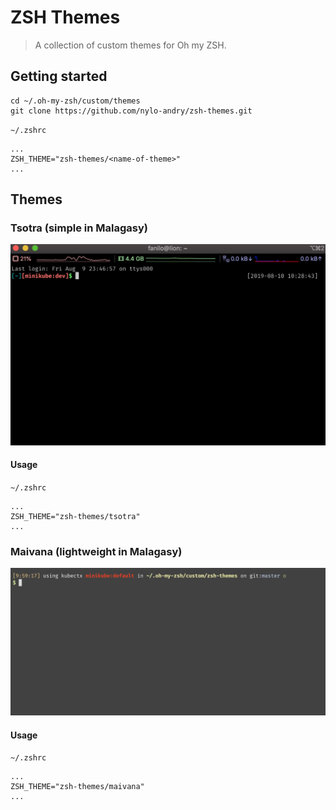 # ZSH Themes
> A collection of custom themes for Oh my ZSH.

## Getting started
```
cd ~/.oh-my-zsh/custom/themes
git clone https://github.com/nylo-andry/zsh-themes.git
```

`~/.zshrc`
```
...
ZSH_THEME="zsh-themes/<name-of-theme>"
...
```

## Themes

### Tsotra (simple in Malagasy)

![tsotra screenshot](screenshots/tsotra.png)

#### Usage
`~/.zshrc`
```
...
ZSH_THEME="zsh-themes/tsotra"
...
```

### Maivana (lightweight in Malagasy)
![maivana screenshot](screenshots/maivana.png)

#### Usage
`~/.zshrc`
```
...
ZSH_THEME="zsh-themes/maivana"
...
```
